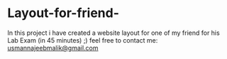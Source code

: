 # Layout-for-friend-
In this project i have created a website layout for one of my friend for his Lab Exam (in 45 minutes)  ;)
feel free to contact me: usmannajeebmalik@gmail.com
